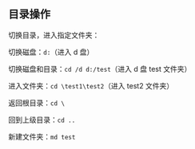 ## 目录操作

切换目录，进入指定文件夹：

切换磁盘：`d:`（进入 d 盘）

切换磁盘和目录：`cd /d d:/test`（进入 d 盘 test 文件夹）

进入文件夹：`cd \test1\test2`（进入 test2 文件夹）

返回根目录：`cd \`

回到上级目录：`cd ..`

新建文件夹：`md test`
